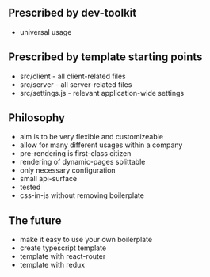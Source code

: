 
## Prescribed by dev-toolkit
- universal usage

## Prescribed by template starting points
- src/client - all client-related files
- src/server - all server-related files
- src/settings.js - relevant application-wide settings

## Philosophy
- aim is to be very flexible and customizeable
- allow for many different usages within a company
- pre-rendering is first-class citizen
- rendering of dynamic-pages splittable
- only necessary configuration
- small api-surface
- tested
- css-in-js without removing boilerplate

## The future
- make it easy to use your own boilerplate
- create typescript template
- template with react-router
- template with redux
